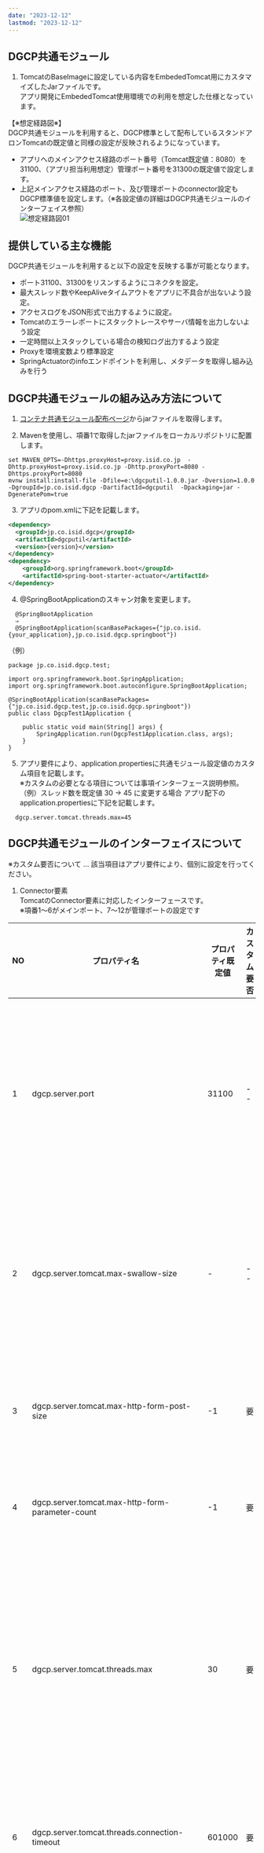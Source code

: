 ```yaml
---
date: "2023-12-12"
lastmod: "2023-12-12"
---
```


## DGCP共通モジュール
1. TomcatのBaseImageに設定している内容をEmbededTomcat用にカスタマイズしたJarファイルです。  
アプリ開発にEmbededTomcat使用環境での利用を想定した仕様となっています。 

【※想定経路図※】  
DGCP共通モジュールを利用すると、DGCP標準として配布しているスタンドアロンTomcatの既定値と同様の設定が反映されるようになっています。
-  アプリへのメインアクセス経路のポート番号（Tomcat既定値：8080）を31100、（アプリ担当利用想定）管理ポート番号を31300の既定値で設定します。  
-  上記メインアクセス経路のポート、及び管理ポートのconnector設定もDGCP標準値を設定します。（※各設定値の詳細はDGCP共通モジュールのインターフェイス参照）  
  ![想定経路図01](./files/コンテナ想定構成図.png)  


## 提供している主な機能
DGCP共通モジュールを利用すると以下の設定を反映する事が可能となります。  
-  ポート31100、31300をリスンするようにコネクタを設定。  
-  最大スレッド数やKeepAliveタイムアウトをアプリに不具合が出ないよう設定。 
-  アクセスログをJSON形式で出力するように設定。
-  Tomcatのエラーレポートにスタックトレースやサーバ情報を出力しないよう設定
-  一定時間以上スタックしている場合の検知ログ出力するよう設定
-  Proxyを環境変数より標準設定
-  SpringActuatorのinfoエンドポイントを利用し、メタデータを取得し組み込みを行う


## DGCP共通モジュールの組み込み方法について
1. [コンテナ共通モジュール配布ページ](https://scaling-couscous-ovzol19.pages.github.io/)からjarファイルを取得します。  
    
2. Mavenを使用し、項番1で取得したjarファイルをローカルリポジトリに配置します。  
```実行コマンド
set MAVEN_OPTS=-Dhttps.proxyHost=proxy.isid.co.jp  -Dhttp.proxyHost=proxy.isid.co.jp -Dhttp.proxyPort=8080 -Dhttps.proxyPort=8080
mvnw install:install-file -Dfile=e:\dgcputil-1.0.0.jar -Dversion=1.0.0 -DgroupId=jp.co.isid.dgcp -DartifactId=dgcputil  -Dpackaging=jar -DgeneratePom=true
```  

3. アプリのpom.xmlに下記を記載します。
```pom.xml
<dependency>
  <groupId>jp.co.isid.dgcp</groupId>
  <artifactId>dgcputil</artifactId>
  <version>{version}</version>
</dependency>
<dependency>
    <groupId>org.springframework.boot</groupId>
    <artifactId>spring-boot-starter-actuator</artifactId>
</dependency>
```

4. @SpringBootApplicationのスキャン対象を変更します。  
```Application.class
  @SpringBootApplication
  ⇒
  @SpringBootApplication(scanBasePackages={"jp.co.isid.{your_application},jp.co.isid.dgcp.springboot"})
```
（例）  
```Application.class
package jp.co.isid.dgcp.test;

import org.springframework.boot.SpringApplication;
import org.springframework.boot.autoconfigure.SpringBootApplication;

@SpringBootApplication(scanBasePackages={"jp.co.isid.dgcp.test,jp.co.isid.dgcp.springboot"})
public class DgcpTest1Application {

	public static void main(String[] args) {
		SpringApplication.run(DgcpTest1Application.class, args);
	}
}
```


5. アプリ要件により、application.propertiesに共通モジュール設定値のカスタム項目を記載します。    
  ※カスタムの必要となる項目については事項インターフェース説明参照。  
  （例）スレッド数を既定値 30 → 45 に変更する場合
アプリ配下のapplication.propertiesに下記を記載します。
```application.properties
  dgcp.server.tomcat.threads.max=45
```

## DGCP共通モジュールのインターフェイスについて

※カスタム要否について … 該当項目はアプリ要件により、個別に設定を行ってください。  
1. Connector要素  
TomcatのConnector要素に対応したインターフェースです。  
※項番1～6がメインポート、7～12が管理ポートの設定です  

| NO | プロパティ名 | プロパティ既定値 | カスタム要否 | 説明 |  
| ----- | ----- | ----- | ----- | ----- |
| 1 | dgcp.server.port | 31100 | -- | コネクタがサーバソケットを作成し、着信接続を待つTCPポート番号<br> コンテナではサーバーとTomcatが1対1となるので、「31100」を規定値として設定する。 |  
| 2 | dgcp.server.tomcat.max-swallow-size | - | -- | アップロードが中止された場合に Tomcat によって読み込まれるリクエスト本文の最大バイト数 (転送エンコーディングのオーバーヘッドを除く)。 |  
| 3 | dgcp.server.tomcat.max-http-form-post-size | -1 | 要 | コンテナのFORM URLパラメータの解析によって処理されたPOSTの最大サイズ(単位：バイト)。 |  
| 4 | dgcp.server.tomcat.max-http-form-parameter-count | -1 | 要 | クエリ文字列、および POSTリクエストのリクエストパラメータの最大数。 |  
| 5 | dgcp.server.tomcat.threads.max | 30 | 要 | コネクタがリクエスト処理対して作成するスレツドの最大数(最大同時実行数)。<br> 現行のEC2（Tomcat）サーバーの規定値も30であり、特に問題はないと判断してこの値を採用する。<br> またアプリ側で要件があれば変更可能。  |  
| 6 | dgcp.server.tomcat.threads.connection-timeout | 601000 | 要 | コネクタが接続を受け入れた後、要求 URI 行が表示されるまで待機するミリ秒数。 |  
| 7 | dgcp.server.mngport | 31300 | -- | コネクタがサーバソケットを作成し、着信接続を待つTCPポート番号<br> コンテナではサーバーとTomcatが1対1となるので、「31300」を既定値として設定する。 |  
| 8 | dgcp.server.tomcat.mngmax-swallow-size | - | -- | アップロードが中止された場合に Tomcat によって読み込まれるリクエスト本文の最大バイト数 (転送エンコーディングのオーバーヘッドを除く)。 |  
| 9 | dgcp.server.tomcat.mngmax-http-form-post-size | -1 | 要 | コンテナのFORM URLパラメータの解析によって処理されたPOSTの最大サイズ(単位：バイト)。 |  
| 10 | dgcp.server.tomcat.mngmax-http-form-parameter-count | -1 | 要 | クエリ文字列、および POSTリクエストのリクエストパラメータの最大数。 |  
| 11 | dgcp.server.tomcat.threads.vmax | 30 | 要 | コネクタがリクエスト処理対して作成するスレツドの最大数(最大同時実行数)。<br> 現行のEC2（Tomcat）サーバーの規定値も30であり、特に問題はないと判断してこの値を採用する。<br> またアプリ側で要件があれば変更可能。  |  
| 12 | dgcp.server.tomcat.threads.mngconnection-timeout | 601000 | 要 | コネクタが接続を受け入れた後、要求 URI 行が表示されるまで待機するミリ秒数。 |  
| 13 | dgcp.server.tomcat.connector-enabled | 601000 | 要 | 項番1～12の反映ロジックをすべて無効にする設定。<br> アプリ要件で独自のコネクタ設定を用いたい場合に「FALSE」を設定する。 |  


<br><br>
2. Valve要素（AccessLogValve）  
TomcatのValve要素のAccessLogValveに対応したインターフェースです。  

| NO | プロパティ名 | プロパティ既定値 | カスタム要否 | 説明 |  
| ----- | ----- | ----- | ----- | ----- |
| 1 | dgcp.server.tomcat.accesslog.enabled | TRUE | -- | アクセスログの標準出力に伴う設定。 |  
| 2 | dgcp.server.tomcat.accesslog.directory | /dev/stdout | -- | アクセスログの標準出力に伴う設定。 |  
| 3 | dgcp.server.tomcat.accesslog.pattern | {"logName":"tomcat_access", "remoteHost":"%h", "remoteUser":"%u", "timestamp":"%{begin:yyyy-MM-dd HH:mm:ss}t", "request":"%r", "httpStatus":"%s", "bodyBytesSent":"%b", "requestTime":"%T", "http-x-forwarded-for":"%{X-Forwarded-For}i"} | -- | アクセスログの標準出力に伴う設定。 |  
| 4 | dgcp.server.tomcat.accesslog.request-attributes-enabled  | TRUE | -- | アクセスログの標準出力に伴う設定。 |  
| 5 | dgcp.server.tomcat.accesslog.rotate | TRUE | -- | アクセスログの標準出力に伴う設定。 |  
| 6 | dgcp.server.tomcat.valve-accesslog-enabled | TRUE | 要 | 項番1～5の反映ロジックをすべて無効にする設定。<br> 開発環境などでのデバッグ時に一時的にログ出力を無効にした場合に「FALSE」を設定する。<br>  ※本番環境では必ずTRUEにしてください※ |  


<br><br>
3. Valve要素（ErrorReportValve）  
TomcatのValve要素のErrorReportValveに対応したインターフェースです。  

| NO | プロパティ名 | プロパティ既定値 | カスタム要否 | 説明 |  
| ----- | ----- | ----- | ----- | ----- |
| 1 | dgcp.server.tomcat.valve-errorreport-enabled | TRUE | -- | セキュリティーに伴うエラーレポートの表示設定。<br> 既定値ではセキュリティの観点からエラーレポートにスタックトレースやサーバ情報を出力しない設定としている。 |


<br><br>
4. Valve要素（StuckThreadDetectionValve）  
TomcatのValve要素のStuckThreadDetectionValveに対応したインターフェースです。  

| NO | プロパティ名 | プロパティ既定値 | カスタム要否 | 説明 |  
| ----- | ----- | ----- | ----- | ----- |
| 1 | dgcp.server.tomcat.valve-stuckthread-enabled | TRUE | -- | ログ管理（一定時間以上スタックしている場合の検知ログ出力）設定。<br> 既定値で出力する設定とするため、出力不要な場合に「FALSE」を設定する。 |


<br><br>

## さらなるDGCP共通モジュールのカスタマイズについて
DGCP共通モジュールまたはspring Bootのapplication.propertiesで対応していない設定を行うには
DGCP共通モジュールのクラスを継承したロジックを実装する事で対応可能となります。

※ロジック例を記載。。。
